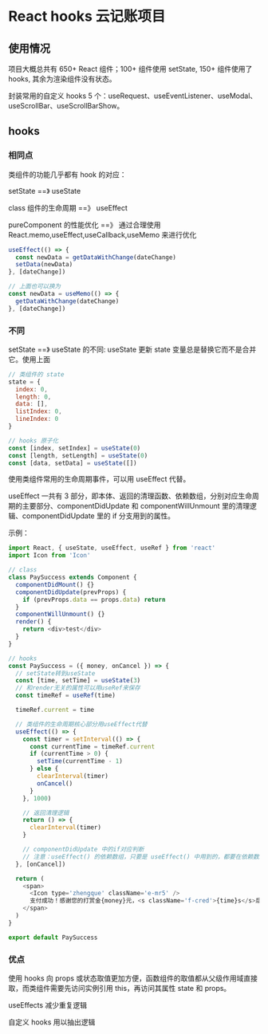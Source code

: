 # React hooks 云记账项目

## 使用情况

项目大概总共有 650+ React 组件；100+ 组件使用 setState, 150+ 组件使用了 hooks, 其余为渲染组件没有状态。

封装常用的自定义 hooks 5 个：useRequest、useEventListener、useModal、useScrollBar、useScrollBarShow。

## hooks

### 相同点

类组件的功能几乎都有 hook 的对应：

setState ==》 useState

class 组件的生命周期 ==》 useEffect

pureComponent 的性能优化 ==》 通过合理使用 React.memo,useEffect,useCallback,useMemo 来进行优化

```js
useEffect(() => {
  const newData = getDataWithChange(dateChange)
  setData(newData)
}, [dateChange])

// 上面也可以换为
const newData = useMemo(() => {
  getDataWithChange(dateChange)
}, [dateChange])
```

### 不同

setState ==》 useState 的不同: useState 更新 state 变量总是替换它而不是合并它。使用上面

```js
// 类组件的 state
state = {
  index: 0,
  length: 0,
  data: [],
  listIndex: 0,
  lineIndex: 0
}

// hooks 原子化
const [index, setIndex] = useState(0)
const [length, setLength] = useState(0)
const [data, setData] = useState([])
```

使用类组件常用的生命周期事件，可以用 useEffect 代替。

useEffect 一共有 3 部分，即本体、返回的清理函数、依赖数组，分别对应生命周期的主要部分、componentDidUpdate 和 componentWillUnmount 里的清理逻辑、componentDidUpdate 里的 if 分支用到的属性。

示例：

```js
import React, { useState, useEffect, useRef } from 'react'
import Icon from 'Icon'

// class
class PaySuccess extends Component {
  componentDidMount() {}
  componentDidUpdate(prevProps) {
    if (prevProps.data == props.data) return
  }
  componentWillUnmount() {}
  render() {
    return <div>test</div>
  }
}

// hooks
const PaySuccess = ({ money, onCancel }) => {
  // setState转到useState
  const [time, setTime] = useState(3)
  // 和render无关的属性可以用useRef来保存
  const timeRef = useRef(time)

  timeRef.current = time

  // 类组件的生命周期核心部分用useEffect代替
  useEffect(() => {
    const timer = setInterval(() => {
      const currentTime = timeRef.current
      if (currentTime > 0) {
        setTime(currentTime - 1)
      } else {
        clearInterval(timer)
        onCancel()
      }
    }, 1000)

    // 返回清理逻辑
    return () => {
      clearInterval(timer)
    }

    // componentDidUpdate 中的if对应判断
    // 注意：useEffect() 的依赖数组，只要是 useEffect() 中用到的，都要在依赖数组中申明。
  }, [onCancel])

  return (
    <span>
      <Icon type='zhengque' className='e-mr5' />
      支付成功！感谢您的打赏金{money}元，<s className='f-cred'>{time}s</s>后自动跳转到打赏页面
    </span>
  )
}

export default PaySuccess
```

### 优点

使用 hooks 向 props 或状态取值更加方便，函数组件的取值都从父级作用域直接取，而类组件需要先访问实例引用 this，再访问其属性 state 和 props。

useEffects 减少重复逻辑

自定义 hooks 用以抽出逻辑
